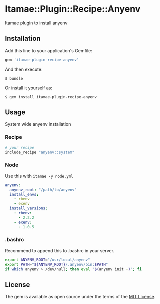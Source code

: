 # Itamae::Plugin::Recipe::Anyenv

Itamae plugin to install anyenv

## Installation

Add this line to your application's Gemfile:

```ruby
gem 'itamae-plugin-recipe-anyenv'
```

And then execute:

    $ bundle

Or install it yourself as:

    $ gem install itamae-plugin-recipe-anyenv

## Usage

System wide anyenv installation

### Recipe

```ruby
# your recipe
include_recipe "anyenv::system"
```

### Node

Use this with `itamae -y node.yml`

```yml
anyenv:
  anyenv_root: "/path/to/anyenv"
  install_envs:
    - rbenv
    - exenv
  install_versions:
    - rbenv:
      - 2.2.2
    - exenv:
      - 1.0.5
```

### .bashrc

Recommend to append this to .bashrc in your server.

```bash
export ANYENV_ROOT="/usr/local/anyenv"
export PATH="${ANYENV_ROOT}/.anyenv/bin:$PATH"
if which anyenv > /dev/null; then eval "$(anyenv init -)"; fi
```

## License

The gem is available as open source under the terms of the [MIT License](http://opensource.org/licenses/MIT).

